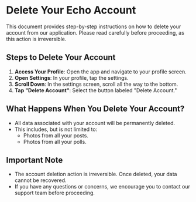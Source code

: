 # Delete Your Echo Account

This document provides step-by-step instructions on how to delete your account from our application. Please read carefully before proceeding, as this action is irreversible.

## Steps to Delete Your Account

1. **Access Your Profile**: Open the app and navigate to your profile screen.
2. **Open Settings**: In your profile, tap the settings.
3. **Scroll Down**: In the settings screen, scroll all the way to the bottom.
4. **Tap "Delete Account"**: Select the button labeled "Delete Account."

## What Happens When You Delete Your Account?

- All data associated with your account will be permanently deleted.
- This includes, but is not limited to:
  - Photos from all your posts.
  - Photos from all your polls.

## Important Note

- The account deletion action is irreversible. Once deleted, your data cannot be recovered.
- If you have any questions or concerns, we encourage you to contact our support team before proceeding.

